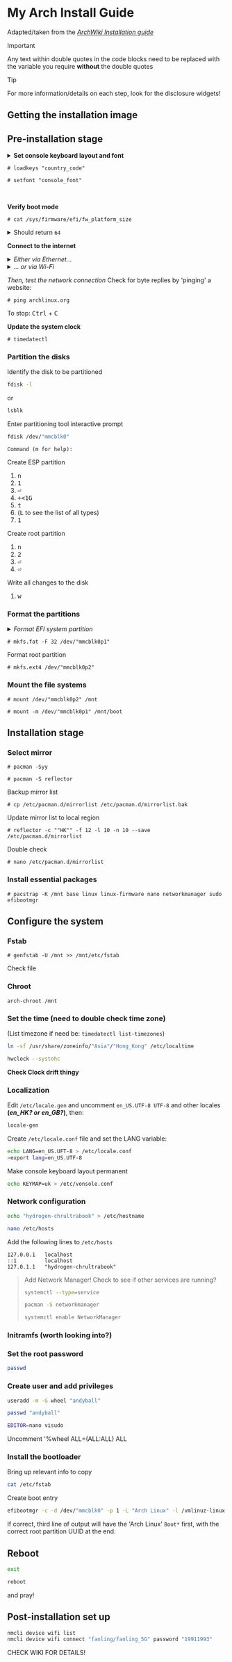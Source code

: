 # My Arch Install Guide
Adapted/taken from the *[ArchWiki Installation guide](https://wiki.archlinux.org/title/Installation_guide?ref=bluelinden.art)*  

>[!IMPORTANT]
>Any text within double quotes in the code blocks need to be replaced with the variable you require **without** the double quotes  

>[!TIP]
>For more information/details on each step, look for the disclosure widgets!

## Getting the installation image

## Pre-installation stage
<details>
<summary><strong>Set console keyboard layout and font</strong></summary>

An optional step if happy with the default settings of a <em>US</em> console keymap. Otherwise the available layouts can be listed with `localectl list-keymaps`.  
<em>I'll most likely need to change the keymap to "uk".</em>
    
Changing the console font is also optional, but it might be a good idea to change to a larger font to see the command line more clearly. Again, a list of available fonts can be found in `/usr/share/kbd/consolefonts/`, just need to omit the path and file extension.  
<em>I found "ter-120b" worked great on my laptop, clear and not too big.</em>
</details>

```
# loadkeys "country_code"
```
```
# setfont "console_font"
```
<br>

**Verify boot mode**

```
# cat /sys/firmware/efi/fw_platform_size
```
<details>
<summary>Should return <code>64</code></summary>

If the command returns `64`, then the system is booted in UEFI mode and has a 64-bit x64 UEFI. Exactly what we need for this installation.

If the command returns `32`, then the system is booted in UEFI mode and has a 32-bit IA32 UEFI; you can still follow along but it will limit the boot loader choice later to <em>systemd-boot</em> and <em>GRUB</em>.

If the file does not exist, the system may be booted in BIOS (or CSM) mode. You'll need to look up another guide or look at how to change to UEFI mode.
</details>

**Connect to the internet**  
<details>
<summary><em>Either via Ethernet...</em></summary>

Just plug in that cable!
</details>

<details>
<summary><em>... or via Wi-Fi</em></summary>

Enter the interactive prompt for the iNet Wireless Daemon (*iwd* package)
```
# iwctl
```
(Note the change in the command prompt.)  
Find the name of your wireless device using the following command:
```
[iwd]# device list
```
Use the following commands to first scan for available Wi-Fi networks, then output the list to view:
```
[iwd]# station "device_name" scan
```
```
[iwd]# station "device_name" get-networks
```
Connect to the network with the following command and enter the passphrase at the following prompt:
```
[iwd]# station "device_name" connect "SSID"
```
```
    Passphrase: ********
```
Exit the interactive prompt by pressing:  
<kbd>Ctrl</kbd> + <kbd>D</kbd>
</details>


*Then, test the network connection*
Check for byte replies by 'pinging' a website:
```
# ping archlinux.org
```
To stop:
<kbd>Ctrl</kbd> + <kbd>C</kbd>

**Update the system clock**
```
# timedatectl
```

### Partition the disks
Identify the disk to be partitioned
```bash
fdisk -l
```
or 
```bash
lsblk
```

Enter partitioning tool interactive prompt
```bash
fdisk /dev/"mmcblk0"
```
```
Command (m for help):
```
Create ESP partition
1. <kbd>n</kbd>
2. <kbd>1</kbd>
3. <kbd>&#x23CE;</kbd>
4. <kbd>+<<kbd><kbd>1</kbd><kbd>G</kbd>
5. <kbd>t</kbd>
6. (<kbd>L</kbd> to see the list of all types)
7. <kbd>1</kbd>

Create root partition
1. <kbd>n</kbd>
2. <kbd>2</kbd>
3. <kbd>&#x23CE;</kbd>
4. <kbd>&#x23CE;</kbd>

Write all changes to the disk
1. <kbd>w</kbd>

### Format the partitions
<details><summary><em>Format EFI system partition</em></summary>
Here we are adding a file system to the ESP. Instead of the usual Linux EXT4 file system, we add the more universal FAT32 file system. 

Make sure you include the ESP partition extension to the name of the drive when entering the command.
</details>

```
# mkfs.fat -F 32 /dev/"mmcblk0p1"
```

Format root partition
```
# mkfs.ext4 /dev/"mmcblk0p2"
```

### Mount the file systems
```
# mount /dev/"mmcblk0p2" /mnt
```
```
# mount -m /dev/"mmcblk0p1" /mnt/boot
```

## Installation stage
### Select mirror
```
# pacman -Syy
```
```
# pacman -S reflector
```
Backup mirror list
```
# cp /etc/pacman.d/mirrorlist /etc/pacman.d/mirrorlist.bak
```
Update mirror list to local region
```
# reflector -c ""HK"" -f 12 -l 10 -n 10 --save /etc/pacman.d/mirrorlist
```
Double check
```
# nano /etc/pacman.d/mirrorlist
```

### Install essential packages
```
# pacstrap -K /mnt base linux linux-firmware nano networkmanager sudo efibootmgr
```

## Configure the system
### Fstab
```
# genfstab -U /mnt >> /mnt/etc/fstab
```
Check file

### Chroot
```
arch-chroot /mnt
```

### Set the time **(need to double check time zone)**
(List timezone if need be: `timedatectl list-timezones`)
```bash
ln -sf /usr/share/zoneinfo/"Asia"/"Hong_Kong" /etc/localtime
```
```bash
hwclock --systohc
```
**Check Clock drift thingy**

### Localization
Edit `/etc/locale.gen` and uncomment `en_US.UTF-8 UTF-8` and other locales **(<em>en_HK? or en_GB?</em>)**, then:
```bash
locale-gen
```
Create `/etc/locale.conf` file and set the LANG variable:
```bash
echo LANG=en_US.UFT-8 > /etc/locale.conf
>export lang=en_US.UTF-8
```
Make console keyboard layout permanent
```bash
echo KEYMAP=uk > /etc/vonsole.conf
```

### Network configuration
```bash
echo "hydrogen-chrultrabook" > /etc/hostname
```
```bash
nano /etc/hosts
```
Add the following lines to `/etc/hosts`
```
127.0.0.1   localhost
::1         localhost
127.0.1.1   "hydrogen-chrultrabook"
```
>Add Network Manager!
>Check to see if other services are running?
>```bash
>systemctl --type=service
>```
>```bash
>pacman -S networkmanager
>```
>```bash
>systemctl enable NetworkManager
>```

### Initramfs (worth looking into?)

### Set the root password
```bash
passwd
```

### Create user and add privileges
```bash
useradd -m -G wheel "andyball"
```
```bash
passwd "andyball"
```
```bash
EDITOR=nano visudo
```
Uncomment '%wheel ALL=(ALL:ALL) ALL

### Install the bootloader
Bring up relevant info to copy
```bash
cat /etc/fstab
```
Create boot entry
```bash
efibootmgr -c -d /dev/"mmcblk0" -p 1 -L "Arch Linux" -l /vmlinuz-linux -u 'root=UUID="root_parition_UUID" rw initrd=\initramfs-linux.img'
```
If correct, third line of output will have the 'Arch Linux' `Boot*` first, with the correct root partition UUID at the end.

## Reboot
```bash
exit
```
```bash
reboot
```
and pray!

## Post-installation set up
```bash
nmcli device wifi list
nmcli device wifi connect "fanling/fanling_5G" password "19911993"
```
CHECK WIKI FOR DETAILS!
